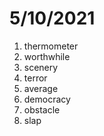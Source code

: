 # 5/10/2021

1. thermometer
2. worthwhile
3. scenery
4. terror
5. average
6. democracy
7. obstacle
8. slap
